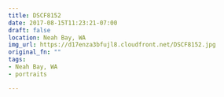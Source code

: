 ```yaml
---
title: DSCF8152
date: 2017-08-15T11:23:21-07:00
draft: false
location: Neah Bay, WA
img_url: https://d17enza3bfujl8.cloudfront.net/DSCF8152.jpg
original_fn: ""
tags:
- Neah Bay, WA
- portraits

---
```

